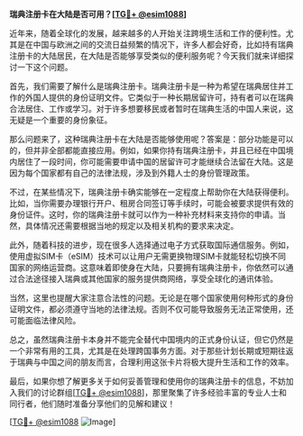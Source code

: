 **瑞典注册卡在大陆是否可用？[[TG💪+ @esim1088](https://t.me/s/esim1088)]**

近年来，随着全球化的发展，越来越多的人开始关注跨境生活和工作的便利性。尤其是在中国与欧洲之间的交流日益频繁的情况下，许多人都会好奇，比如持有瑞典注册卡的大陆居民，在大陆是否能够享受类似的便利服务呢？今天我们就来详细探讨一下这个问题。

首先，我们需要了解什么是瑞典注册卡。瑞典注册卡是一种为希望在瑞典居住并工作的外国人提供的身份证明文件。它类似于一种长期居留许可，持有者可以在瑞典合法居住、工作或学习。对于许多想要移民或者暂时在瑞典生活的中国人来说，这无疑是一个重要的身份象征。

那么问题来了，这种瑞典注册卡在大陆是否能够使用呢？答案是：部分功能是可以的，但并非全部都能直接应用。例如，如果你持有瑞典注册卡，并且已经在中国境内居住了一段时间，你可能需要申请中国的居留许可才能继续合法留在大陆。这是因为每个国家都有自己的法律法规，涉及到外籍人士的身份管理政策。

不过，在某些情况下，瑞典注册卡确实能够在一定程度上帮助你在大陆获得便利。比如，当你需要办理银行开户、租房合同签订等手续时，可能会被要求提供有效的身份证件。这时，你的瑞典注册卡就可以作为一种补充材料来支持你的申请。当然，具体情况还需要根据当地的规定以及相关机构的要求来决定。

此外，随着科技的进步，现在很多人选择通过电子方式获取国际通信服务。例如，使用虚拟SIM卡（eSIM）技术可以让用户无需更换物理SIM卡就能轻松切换不同国家的网络运营商。这意味着即使身在大陆，只要拥有瑞典注册卡，你依然可以通过合法途径接入瑞典或其他国家的服务提供商网络，享受全球化的通讯体验。

当然，这里也提醒大家注意合法性的问题。无论是在哪个国家使用何种形式的身份证明文件，都必须遵守当地的法律法规。否则不仅可能导致服务无法正常使用，还可能面临法律风险。

总之，虽然瑞典注册卡本身并不能完全替代中国境内的正式身份认证，但它仍然是一个非常有用的工具，尤其是在处理跨国事务方面。对于那些计划长期或短期往返于瑞典与中国之间的朋友而言，合理利用这张卡片将极大提升生活和工作的效率。

最后，如果你想了解更多关于如何妥善管理和使用你的瑞典注册卡的信息，不妨加入我们的讨论群组[[TG💪+ @esim1088](https://t.me/s/esim1088)]，那里聚集了许多经验丰富的专业人士和同行者，他们随时准备分享他们的见解和建议！

[[TG💪+ @esim1088](https://t.me/s/esim1088) ![Image](https://i.postimg.cc/4NQfJmqS/Snipaste-2025-05-13-00-14-12.png)]